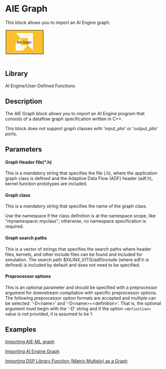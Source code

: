 # AIE Graph

This block allows you to import an AI Engine graph.  

![](./Images/block.png)  

## Library

AI Engine/User-Defined Functions

## Description

The AIE Graph block allows you to import an AI Engine program that
consists of a dataflow graph specification written in C++.

<div class="noteBox">
This block does not support graph classes with 'input_plio' or 'output_plio' ports.
</div>

## Parameters

#### Graph Header file(\*.h)  
This is a mandatory string that specifies the file (.h), where the
application graph class is defined and the Adaptive Data Flow (ADF)
header (adf.h), kernel function prototypes are included.

#### Graph class  
This is a mandatory string that specifies the name of the graph class.

<div class="noteBox">
Use the namespace if the class definition is at the namespace scope, like "mynamespace::myclass"; otherwise, no namespace specification is required.
</div>

#### Graph search paths  
This is a vector of strings that specifies the search paths where header
files, kernels, and other include files can be found and included for
simulation. The search path \$XILINX_VITIS/adf/include (where adf.h is
defined) is included by default and does not need to be specified.

#### Preprocessor options  
This is an optional parameter and should be specified with a
preprocessor argument for downstream compilation with specific
preprocessor options. The following preprocessor option formats are
accepted and multiple can be selected: ‘-D\<name\>’ and
‘-D\<name\>=\<definition\>’. That is, the optional argument must begin
with the '-D' string and if the option `<definition>` value is not
provided, it is assumed to be 1.

## Examples
[Importing AIE-ML graph](https://github.com/Xilinx/Vitis_Model_Composer/tree/HEAD/Examples/AIENGINE/Importing_AIE_blocks/AIE_ML_Graph_Import)

[Importing AI Engine Graph](https://github.com/Xilinx/Vitis_Model_Composer/tree/HEAD/Examples/AIENGINE/Importing_AIE_blocks/AIE_Graph)
    
[Importing DSP Library Function (Matrix Multiply) as a Graph](https://github.com/Xilinx/Vitis_Model_Composer/tree/HEAD/Examples/AIENGINE/DSPlib/matrix_multiply)


